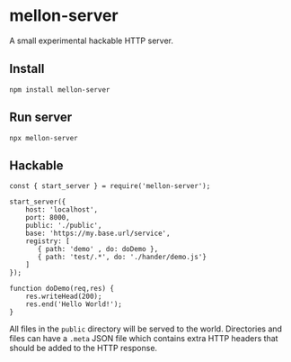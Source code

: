 # mellon-server

A small experimental hackable HTTP server.

## Install

```
npm install mellon-server
```

## Run server

```
npx mellon-server
```

## Hackable

```
const { start_server } = require('mellon-server');

start_server({
    host: 'localhost',
    port: 8000,
    public: './public',
    base: 'https://my.base.url/service',
    registry: [
       { path: 'demo' , do: doDemo },
       { path: 'test/.*', do: './hander/demo.js'}
    ]
});

function doDemo(req,res) {
    res.writeHead(200);
    res.end('Hello World!');   
}
```

All files in the `public` directory will be served to the world. Directories and files can have a `.meta` JSON file which contains extra HTTP headers that should be added to the HTTP response.

